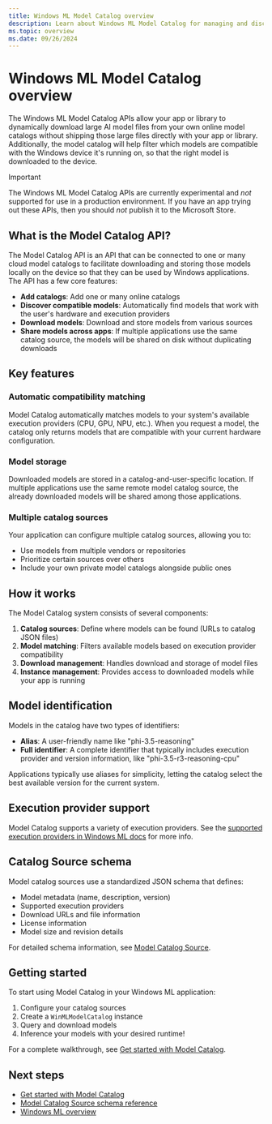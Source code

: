 ```yaml
---
title: Windows ML Model Catalog overview
description: Learn about Windows ML Model Catalog for managing and discovering AI models compatible with your Windows apps.
ms.topic: overview
ms.date: 09/26/2024
---
```


# Windows ML Model Catalog overview

The Windows ML Model Catalog APIs allow your app or library to dynamically download large AI model files from your own online model catalogs without shipping those large files directly with your app or library. Additionally, the model catalog will help filter which models are compatible with the Windows device it's running on, so that the right model is downloaded to the device.

> [!IMPORTANT]
> The Windows ML Model Catalog APIs are currently experimental and *not* supported for use in a production environment. If you have an app trying out these APIs, then you should *not* publish it to the Microsoft Store.

## What is the Model Catalog API?

The Model Catalog API is an API that can be connected to one or many cloud model catalogs to facilitate downloading and storing those models locally on the device so that they can be used by Windows applications. The API has a few core features:

- **Add catalogs**: Add one or many online catalogs
- **Discover compatible models**: Automatically find models that work with the user's hardware and execution providers
- **Download models**: Download and store models from various sources
- **Share models across apps**: If multiple applications use the same catalog source, the models will be shared on disk without duplicating downloads

## Key features

### Automatic compatibility matching

Model Catalog automatically matches models to your system's available execution providers (CPU, GPU, NPU, etc.). When you request a model, the catalog only returns models that are compatible with your current hardware configuration.

### Model storage

Downloaded models are stored in a catalog-and-user-specific location. If multiple applications use the same remote model catalog source, the already downloaded models will be shared among those applications.

### Multiple catalog sources

Your application can configure multiple catalog sources, allowing you to:
- Use models from multiple vendors or repositories
- Prioritize certain sources over others
- Include your own private model catalogs alongside public ones

## How it works

The Model Catalog system consists of several components:

1. **Catalog sources**: Define where models can be found (URLs to catalog JSON files)
2. **Model matching**: Filters available models based on execution provider compatibility
3. **Download management**: Handles download and storage of model files
4. **Instance management**: Provides access to downloaded models while your app is running

## Model identification

Models in the catalog have two types of identifiers:

- **Alias**: A user-friendly name like "phi-3.5-reasoning" 
- **Full identifier**: A complete identifier that typically includes execution provider and version information, like "phi-3.5-r3-reasoning-cpu"

Applications typically use aliases for simplicity, letting the catalog select the best available version for the current system.

## Execution provider support

Model Catalog supports a variety of execution providers. See the [supported execution providers in Windows ML docs](../supported-execution-providers.md) for more info.

## Catalog Source schema

Model catalog sources use a standardized JSON schema that defines:
- Model metadata (name, description, version)
- Supported execution providers
- Download URLs and file information
- License information
- Model size and revision details

For detailed schema information, see [Model Catalog Source](./model-catalog-source.md).

## Getting started

To start using Model Catalog in your Windows ML application:

1. Configure your catalog sources
2. Create a `WinMLModelCatalog` instance
3. Query and download models
4. Inference your models with your desired runtime!

For a complete walkthrough, see [Get started with Model Catalog](./get-started.md).

## Next steps

- [Get started with Model Catalog](./get-started.md)
- [Model Catalog Source schema reference](./model-catalog-source.md)
- [Windows ML overview](../overview.md)